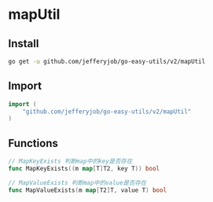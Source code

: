 # mapUtil

## Install

```bash
go get -u github.com/jefferyjob/go-easy-utils/v2/mapUtil
```

## Import

```go
import (
	"github.com/jefferyjob/go-easy-utils/v2/mapUtil"
)
```

## Functions

```go
// MapKeyExists 判断map中的key是否存在
func MapKeyExists((m map[T]T2, key T)) bool

// MapValueExists 判断map中的value是否存在
func MapValueExists(m map[T2]T, value T) bool
```